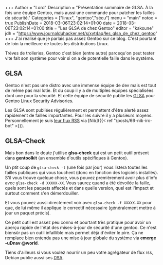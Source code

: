 +++
Author = "Lord"
Description = "Présentation sommaire de GLSA. À la fois une équipe Gentoo, mais aussi une commande pour patcher les failles de sécurité."
Categories = ["linux", "gentoo","sécu"]
menu = "main"
notoc = true
PublishDate = 2018-03-06T23:02:14+01:00
date = 2018-03-06T23:02:14+01:00
title = "Les GLSA de chez Gentoo"
editor = "kakoune"
jdh = "https://www.journalduhacker.net/s/xyt4aq/les_glsa_de_chez_gentoo"
+++
J'ai réalisé que je parlais pas assez Gentoo sur ce blog.
C'est pourtant de loin la meilleure de toutes les distributions Linux.

Trèves de trolleries, Gentoo c'est bien (entre autre) parcequ'on peut tester vite fait son système pour voir si on a de potentielle faille dans le système.

## GLSA

Gentoo n'est pas une distro avec une immense équipe de dev mais est tout de même pas mal lotie.
Et du coup il y a de multiples équipes spécialisées dont une pour la sécurité.
Et cette équipe de sécurité publie les [GLSA](https://security.gentoo.org/glsa/) pour Gentoo Linux Security Advisories.

Les GLSA sont publiées régulièrement et permettent d'être alerté assez rapidement de failles importantes.
Pour les suivre il y a plusieurs moyens.
Personnellement je suis [leur flux RSS](https://security.gentoo.org/glsa/feed.rss) via [Nib]({{< ref "/posts/66-nib-irc-bot" >}}).

## GLSA-Check

Mais bon dans le doute j'utilise **glsa-check** qui est un petit outil présent dans **gentoolkit** (un ensemble d'outils spécifiques à Gentoo).

Un ptit coup de ```glsa-check -l``` (une fois par jour) vous listera toutes les failles publiques qui vous touchent (donc en fonction des logiciels installés).
S'il vous trouve quelque chose, vous pouvez premièrement avoir plus d'info avec ```glsa-check -d XXXXX-XX```.
Vous saurez quand a été dévoilée la faille, quels sont les paquets affectés et dans quelle version, quel est l'impact et surtout comment s'en démerdouiller.

Et vous pouvez aussi directement voir avec ```glsa-check -f XXXXX-XX``` pour que, de lui même il applique le correctif nécessaire (généralement mettre à jour un paquet précis).

Ce petit outil est assez peu connu et pourtant très pratique pour avoir un aperçu rapide de l'état des mises-à-jour de sécurité d'une gentoo.
Ce n'est biensûr pas un outil infaillible mais permet déjà d'éviter le pire.
Ça ne remplace bien entendu pas une mise à jour globale du système via **emerge -uDnav @world**.

Tiens d'ailleurs si vous voulez nourrir un peu votre agrégateur de flux rss, Debian publie aussi ses [DSA](https://www.debian.org/security/dsa).
